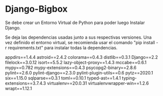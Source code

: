 # Django-Bigbox

Se debe crear un Entorno Virtual de Python para poder luego Instalar Django.

Se deja las dependencias usadas junto a sus respectivas versiones. Una vez definido el entorno virtual, se recomienda usar el comando "pip install -r requirements.txt" para instalar todas la dependencias.


appdirs==1.4.4
astroid==2.4.2
colorama==0.4.3
distlib==0.3.1
Django==2.2
filelock==3.0.12
isort==5.5.2
lazy-object-proxy==1.4.3
mccabe==0.6.1
mypy==0.782
mypy-extensions==0.4.3
psycopg2-binary==2.8.6
pylint==2.6.0
pylint-django==2.3.0
pylint-plugin-utils==0.6
pytz==2020.1
six==1.15.0
sqlparse==0.3.1
toml==0.10.1
typed-ast==1.4.1
typing-extensions==3.7.4.3
virtualenv==20.0.31
virtualenvwrapper-win==1.2.6
wrapt==1.12.1
